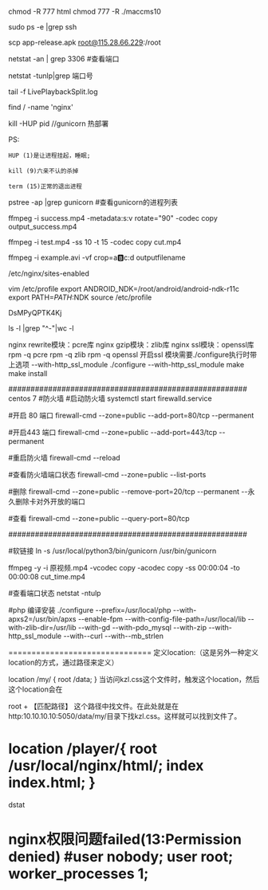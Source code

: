 chmod -R 777 html
chmod 777 -R ./maccms10

sudo ps -e |grep ssh

scp app-release.apk root@115.28.66.229:/root

netstat -an | grep 3306 #查看端口

netstat -tunlp|grep 端口号

tail -f LivePlaybackSplit.log 

find / -name 'nginx'

kill -HUP pid  //gunicorn  热部署

PS:

	HUP (1)是让进程挂起，睡眠;

	kill (9)六亲不认的杀掉

	term (15)正常的退出进程

pstree -ap |grep gunicorn   #查看gunicorn的进程列表


ffmpeg -i success.mp4 -metadata:s:v rotate="90" -codec copy output_success.mp4

ffmpeg -i test.mp4 -ss 10 -t 15 -codec copy cut.mp4

ffmpeg -i example.avi -vf crop=a:b:c:d  outputfilename

/etc/nginx/sites-enabled 


vim /etc/profile
export ANDROID_NDK=/root/android/android-ndk-r11c
export PATH=${PATH}:$NDK
source /etc/profile

DsMPyQPTK4Kj


ls -l |grep "^-"|wc -l

nginx rewrite模块：pcre库
nginx gzip模块：zlib库
nginx ssl模块：openssl库
rpm -q pcre
rpm -q zlib
rpm -q openssl
开启ssl 模块需要./configure执行时带上选项 --with-http_ssl_module
./configure --with-http_ssl_module
make
make install 


######################################################
centos 7
#防火墙
#启动防火墙 
systemctl start firewalld.service

#开启 80  端口
firewall-cmd --zone=public --add-port=80/tcp --permanent  

#开启443 端口
firewall-cmd --zone=public --add-port=443/tcp --permanent 

#重启防火墙
firewall-cmd --reload

#查看防火墙端口状态
firewall-cmd --zone=public --list-ports

#删除
firewall-cmd --zone=public --remove-port=20/tcp --permanent --永久删除卡对外开放的端口

#查看
firewall-cmd --zone=public --query-port=80/tcp

######################################################

#软链接
ln -s /usr/local/python3/bin/gunicorn /usr/bin/gunicorn


ffmpeg  -y -i 原视频.mp4 -vcodec copy -acodec copy -ss 00:00:04 -to 00:00:08 cut_time.mp4 

#查看端口状态
netstat -ntulp

#php 编译安装
./configure --prefix=/usr/local/php --with-apxs2=/usr/bin/apxs --enable-fpm --with-config-file-path=/usr/local/lib --with-zlib-dir=/usr/lib --with-gd --with-pdo_mysql --with-zip --with-http_ssl_module --with--curl --with--mb_strlen


===============================
定义location:（这是另外一种定义location的方式，通过路径来定义）

location /my/ {
    root /data;
}
当访问kzl.css这个文件时，触发这个location，然后这个location会在

root + 【匹配路径】 这个路径中找文件。在此处就是在http:10.10.10.10:5050/data/my/目录下找kzl.css。这样就可以找到文件了。

location /player/{
   root  /usr/local/nginx/html/;
   index index.html;
}
===============================



dstat


nginx权限问题failed(13:Permission denied)
#user  nobody;
user root;
worker_processes  1;
===========================


